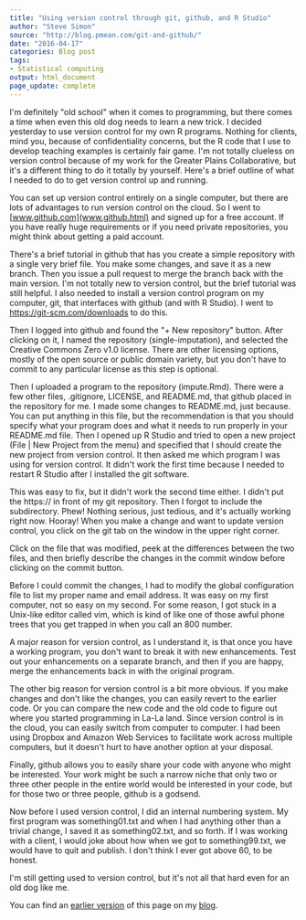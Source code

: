 ```yaml
---
title: "Using version control through git, github, and R Studio"
author: "Steve Simon"
source: "http://blog.pmean.com/git-and-github/"
date: "2016-04-17"
categories: Blog post
tags:
- Statistical computing
output: html_document
page_update: complete
---
```


I'm definitely "old school" when it comes to programming, but there comes a time when even this old dog needs to learn a new trick. I decided yesterday to use version control for my own R programs. Nothing for clients, mind you, because of confidentiality concerns, but the R code that I use to develop teaching examples is certainly fair game. I'm not totally clueless on version control because of my work for the Greater Plains Collaborative, but it's a different thing to do it totally by yourself. Here's a brief outline of what I needed to do to get version control up and running.

<!---More--->

You can set up version control entirely on a single computer, but there are lots of advantages to run version control on the cloud. So I went to [www.github.com](www.github.html) and signed up for a free account. If you have really huge requirements or if you need private repositories, you might think about getting a paid account.

There's a brief tutorial in github that has you create a simple repository with a single very brief file. You make some changes, and save it as a new branch. Then you issue a pull request to merge the branch back with the main version. I'm not totally new to version control, but the brief tutorial was still helpful. I also needed to install a version control program on my computer, git, that interfaces with github (and with R Studio). I went to <https://git-scm.com/downloads> to do this.

Then I logged into github and found the "+ New repository" button. After clicking on it, I named the repository (single-imputation), and selected the Creative Commons Zero v1.0 license. There are other licensing options, mostly of the open source or public domain variety, but you don't have to commit to any particular license as this step is optional.

Then I uploaded a program to the repository (impute.Rmd). There were a few other files, .gitignore, LICENSE, and README.md, that github placed in the repository for me. I made some changes to README.md, just because. You can put anything in this file, but the recommendation is that you should specify what your program does and what it needs to run properly in your README.md file. Then I opened up R Studio and tried to open a new project (File | New Project from the menu) and specified that I should create the new project from version control. It then asked me which program I was using for version control. It didn't work the first time because I needed to restart R Studio after I installed the git software.

This was easy to fix, but it didn't work the second time either. I didn't put the https:// in front of my git repository. Then I forgot to include the subdirectory. Phew! Nothing serious, just tedious, and it's actually working right now. Hooray! When you make a change and want to update version control, you click on the git tab on the window in the upper right corner.

Click on the file that was modified, peek at the differences between the two files, and then briefly describe the changes in the commit window before clicking on the commit button.

Before I could commit the changes, I had to modify the global configuration file to list my proper name and email address. It was easy on my first computer, not so easy on my second. For some reason, I got stuck in a Unix-like editor called vim, which is kind of like one of those awful phone trees that you get trapped in when you call an 800 number.

A major reason for version control, as I understand it, is that once you have a working program, you don't want to break it with new enhancements. Test out your enhancements on a separate branch, and then if you are happy, merge the enhancements back in with the original program.

The other big reason for version control is a bit more obvious. If you make changes and don't like the changes, you can easily revert to the earlier code. Or you can compare the new code and the old code to figure out where you started programming in La-La land. Since version control is in the cloud, you can easily switch from computer to computer. I had been using Dropbox and Amazon Web Services to facilitate work across multiple computers, but it doesn't hurt to have another option at your disposal.

Finally, github allows you to easily share your code with anyone who might be interested. Your work might be such a narrow niche that only two or three other people in the entire world would be interested in your code, but for those two or three people, github is a godsend.

Now before I used version control, I did an internal numbering system. My first program was something01.txt and when I had anything other than a trivial change, I saved it as something02.txt, and so forth. If I was working with a client, I would joke about how when we got to something99.txt, we would have to quit and publish. I don't think I ever got above 60, to be honest.

I'm still getting used to version control, but it's not all that hard even for an old dog like me.

You can find an [earlier version][sim1] of this page on my [blog][sim2].

[sim1]: http://blog.pmean.com/git-and-github/
[sim2]: http://blog.pmean.com
